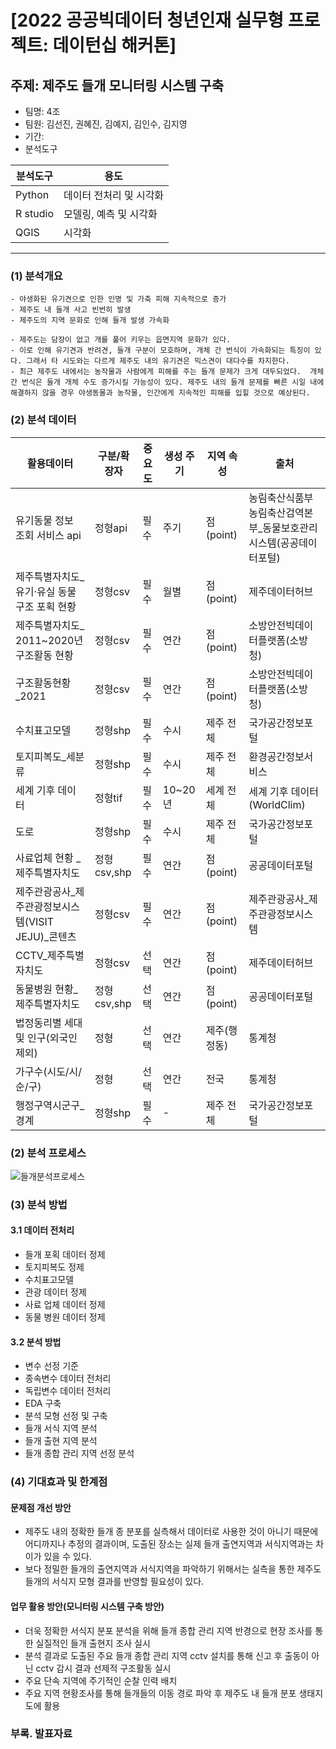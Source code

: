 # [2022 공공빅데이터 청년인재 실무형 프로젝트: 데이턴십 해커톤]

## 주제: 제주도 들개 모니터링 시스템 구축
- 팀명: 4조
- 팀원: 김선진, 권혜진, 김예지, 김인수, 김지영
- 기간:
- 분석도구

|분석도구|용도|
|---|---|
|Python|데이터 전처리 및 시각화|
|R studio|모델링, 예측 및 시각화|
|QGIS|시각화|
---
### (1) 분석개요

```
- 야생화된 유기견으로 인한 인명 및 가축 피해 지속적으로 증가 
- 제주도 내 들개 사고 빈번히 발생
- 제주도의 지역 문화로 인해 들개 발생 가속화
```
```
- 제주도는 담장이 없고 개를 풀어 키우는 읍면지역 문화가 있다. 
- 이로 인해 유기견과 반려견, 들개 구분이 모호하며, 개체 간 번식이 가속화되는 특징이 있다. 그래서 타 시도와는 다르게 제주도 내의 유기견은 믹스견이 대다수를 차지한다. 
- 최근 제주도 내에서는 농작물과 사람에게 피해를 주는 들개 문제가 크게 대두되었다.  개체 간 번식은 들개 개체 수도 증가시킬 가능성이 있다. 제주도 내의 들개 문제를 빠른 시일 내에 해결하지 않을 경우 야생동물과 농작물, 인간에게 지속적인 피해를 입힐 것으로 예상된다.
```

  
### (2) 분석 데이터

활용데이터|구분/확장자|중요도|생성 주기|지역 속성|출처
|---|---|---|---|---|---|
|유기동물 정보 조회 서비스 api|정형api|필수|주기|점(point)|농림축산식품부 농림축산검역본부_동물보호관리시스템(공공데이터포털)|
|제주특별자치도_유기·유실 동물 구조 포획 현황|정형csv|필수|월별|점(point)|제주데이터허브|
|제주특별자치도_ 2011~2020년 구조활동 현황|정형csv|필수|연간|점(point)|소방안전빅데이터플랫폼(소방청)|
|구조활동현황_2021|정형csv|필수|연간|점(point)|소방안전빅데이터플랫폼(소방청)|
|수치표고모델|정형shp|필수|수시|제주 전체|국가공간정보포털|
|토지피복도_세분류|정형shp|필수|수시|제주 전체|환경공간정보서비스|
|세계 기후 데이터|정형tif|필수|10~20년|세계 전체|세계 기후 데이터 (WorldClim)|
|도로|정형shp|필수|수시|제주 전체|국가공간정보포털|
|사료업체 현황 _제주특별자치도|정형csv,shp|필수|연간|점(point)|공공데이터포털|
|제주관광공사_제주관광정보시스템(VISIT JEJU)_콘텐츠|정형csv|필수|연간|점(point)|제주관광공사_제주관광정보시스템|
|CCTV_제주특별자치도|정형csv|선택|연간|점(point)|제주데이터허브| 
|동물병원 현황_제주특별자치도|정형csv,shp|선택|연간|점(point)|공공데이터포털|
|법정동리별 세대 및 인구(외국인제외)|정형|선택|연간|제주(행정동)|통계청|
|가구수(시도/시/순/구)|정형|선택|연간|전국|통계청|
|행정구역시군구_경계|정형shp|필수|-|제주 전체|국가공간정보포털|


### (2) 분석 프로세스
![들개분석프로세스](https://user-images.githubusercontent.com/52038435/191898668-6dd2518b-62c2-4daa-b801-9dd71f075308.png)




### (3) 분석 방법

#### 3.1 데이터 전처리
- 들개 포획 데이터 정제 
- 토지피복도 정제
- 수치표고모델
- 관광 데이터 정제 
- 사료 업체 데이터 정제
- 동물 병원 데이터 정제

#### 3.2 분석 방법
- 변수 선정 기준
- 종속변수 데이터 전처리   
- 독립변수 데이터 전처리   
- EDA 구축   
- 분석 모형 선정 및 구축   
- 들개 서식 지역 분석   
- 들개 출현 지역 분석   
- 들개 종합 관리 지역 선정 분석



### (4) 기대효과 및 한계점

#### 문제점 개선 방안
- 제주도 내의 정확한 들개 종 분포를 실측해서 데이터로 사용한 것이 아니기 때문에 어디까지나 추정의 결과이며,
 도출된 장소는 실제 들개 출연지역과 서식지역과는 차이가 있을 수 있다. 
- 보다 정밀한 들개의 출연지역과 서식지역을 파악하기 위해서는 실측을 통한 제주도 들개의 서식지 모형 결과를 반영할 필요성이 있다.

####  업무 활용 방안(모니터링 시스템 구축 방안)
- 더욱 정확한 서식지 분포 분석을 위해 들개 종합 관리 지역 반경으로 현장 조사를 통한 실질적인 들개 출현지 조사 실시
- 분석 결과로 도출된 주요 들개 종합 관리 지역 cctv 설치를 통해 신고 후 출동이 아닌 cctv 감시 결과 선제적 구조활동 실시
- 주요 단속 지역에 주기적인 순찰 인력 배치
- 주요 지역 현황조사를 통해 들개들의 이동 경로 파악 후 제주도 내 들개 분포 생태지도에 활용


### 부록. 발표자료
